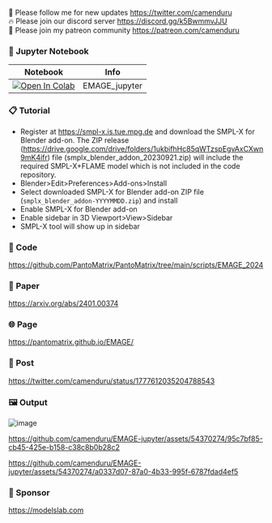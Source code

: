 🐣 Please follow me for new updates https://twitter.com/camenduru <br />
🔥 Please join our discord server https://discord.gg/k5BwmmvJJU <br />
🥳 Please join my patreon community https://patreon.com/camenduru <br />

### 🍊 Jupyter Notebook

| Notebook | Info
| --- | --- |
[![Open In Colab](https://colab.research.google.com/assets/colab-badge.svg)](https://colab.research.google.com/github/camenduru/EMAGE-jupyter/blob/main/EMAGE_jupyter.ipynb) | EMAGE_jupyter

### 📋 Tutorial
- Register at https://smpl-x.is.tue.mpg.de and download the SMPL-X for Blender add-on. The ZIP release (https://drive.google.com/drive/folders/1ukbifhHc85qWTzspEgvAxCXwn9mK4ifr) file (smplx_blender_addon_20230921.zip) will include the required SMPL-X+FLAME model which is not included in the code repository.
-  Blender>Edit>Preferences>Add-ons>Install
- Select downloaded SMPL-X for Blender add-on ZIP file (`smplx_blender_addon-YYYYMMDD.zip`) and install
- Enable SMPL-X for Blender add-on
- Enable sidebar in 3D Viewport>View>Sidebar
- SMPL-X tool will show up in sidebar

### 🧬 Code
https://github.com/PantoMatrix/PantoMatrix/tree/main/scripts/EMAGE_2024

### 📄 Paper
https://arxiv.org/abs/2401.00374

### 🌐 Page
https://pantomatrix.github.io/EMAGE/

### 💬 Post
https://twitter.com/camenduru/status/1777612035204788543

### 🖼 Output
![image](https://github.com/camenduru/EMAGE-jupyter/assets/54370274/7046cfa8-a5a4-4f4b-a793-113e026b7eda)

https://github.com/camenduru/EMAGE-jupyter/assets/54370274/95c7bf85-cb45-425e-b158-c38c8b0b28c2

https://github.com/camenduru/EMAGE-jupyter/assets/54370274/a0337d07-87a0-4b33-995f-6787fdad4ef5

### 🏢 Sponsor
https://modelslab.com
